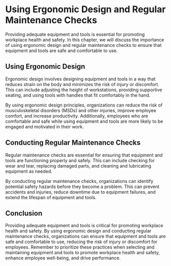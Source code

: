 Using Ergonomic Design and Regular Maintenance Checks
========================================================================================================

Providing adequate equipment and tools is essential for promoting workplace health and safety. In this chapter, we will discuss the importance of using ergonomic design and regular maintenance checks to ensure that equipment and tools are safe and comfortable to use.

Using Ergonomic Design
----------------------

Ergonomic design involves designing equipment and tools in a way that reduces strain on the body and minimizes the risk of injury or discomfort. This can include adjusting the height of workstations, providing supportive seating, and using tools with handles that fit comfortably in the hand.

By using ergonomic design principles, organizations can reduce the risk of musculoskeletal disorders (MSDs) and other injuries, improve employee comfort, and increase productivity. Additionally, employees who are comfortable and safe while using equipment and tools are more likely to be engaged and motivated in their work.

Conducting Regular Maintenance Checks
-------------------------------------

Regular maintenance checks are essential for ensuring that equipment and tools are functioning properly and safely. This can include checking for wear and tear, replacing damaged parts, and cleaning and lubricating equipment as needed.

By conducting regular maintenance checks, organizations can identify potential safety hazards before they become a problem. This can prevent accidents and injuries, reduce downtime due to equipment failures, and extend the lifespan of equipment and tools.

Conclusion
----------

Providing adequate equipment and tools is critical for promoting workplace health and safety. By using ergonomic design and conducting regular maintenance checks, organizations can ensure that equipment and tools are safe and comfortable to use, reducing the risk of injury or discomfort for employees. Remember to prioritize these practices when selecting and maintaining equipment and tools to promote workplace health and safety, enhance employee well-being, and drive performance.

